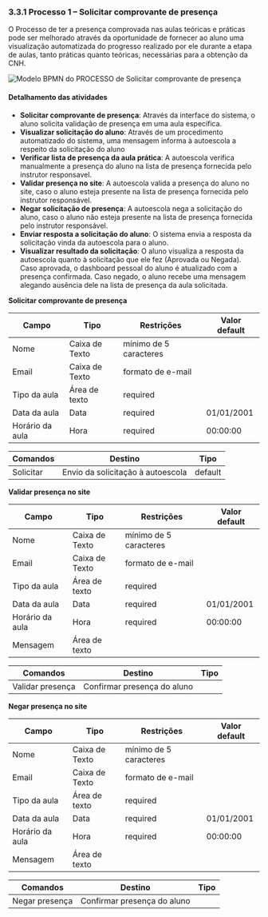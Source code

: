 ### 3.3.1 Processo 1 – Solicitar comprovante de presença


O Processo de ter a presença comprovada nas aulas teóricas e práticas pode ser melhorado através da oportunidade de fornecer ao aluno uma visualização automatizada do progresso realizado por ele durante a etapa de aulas, tanto práticas quanto teóricas, necessárias para a obtenção da CNH.

![Modelo BPMN do PROCESSO de Solicitar comprovante de presença](images//BPMN-processo1-solicitar-comprovante-presenáa.png "Modelo BPMN do Processo 1")

#### Detalhamento das atividades


* **Solicitar comprovante de presença**: Através da interface do sistema, o aluno solicita validação de presença em uma aula específica.
* **Visualizar solicitação do aluno**: Através de um procedimento automatizado do sistema, uma mensagem informa à autoescola a respeito da solicitação do aluno
* **Verificar lista de presença da aula prática**: A autoescola verifica manualmente a presença do aluno na lista de presença fornecida pelo instrutor responsavel.
* **Validar presença no site**: A autoescola valida a presença do aluno no site, caso o aluno esteja presente na lista de presença fornecida pelo instrutor responsável.
* **Negar solicitação de presença**: A autoescola nega a solicitação do aluno, caso o aluno não esteja presente na lista de presença fornecida pelo instrutor responsável.
* **Enviar resposta a solicitação do aluno**: O sistema envia a resposta da solicitação vinda da autoescola para o aluno.
* **Visualizar resultado da solicitação**: O aluno visualiza a resposta da autoescola quanto à solicitação que ele fez (Aprovada ou Negada). Caso aprovada, o dashboard pessoal do aluno é atualizado com a presença confirmada. Caso negado, o aluno recebe uma mensagem alegando ausência dele na lista de presença da aula solicitada.

**Solicitar comprovante de presença**

| **Campo**       | **Tipo**         | **Restrições** | **Valor default** |
| ---             | ---              | ---            | ---               |
| Nome            | Caixa de Texto   | mínimo de 5 caracteres |                |
| Email           | Caixa de Texto   | formato de e-mail |           |
| Tipo da aula    | Área de texto   | required |           |
| Data da aula | Data   | required |     01/01/2001      |
| Horário da aula | Hora   | required |    00:00:00        |

| **Comandos**         |  **Destino**                   | **Tipo** |
| ---                  | ---                            | ---               |
| Solicitar            | Envio da solicitação à autoescola | default           |


**Validar presença no site**

| **Campo**       | **Tipo**         | **Restrições** | **Valor default** |
| ---             | ---              | ---            | ---               |
| Nome            | Caixa de Texto   | mínimo de 5 caracteres |                |
| Email           | Caixa de Texto   | formato de e-mail |           |
| Tipo da aula    | Área de texto   | required |           |
| Data da aula | Data   | required |     01/01/2001      |
| Horário da aula | Hora   | required |    00:00:00        |
|  Mensagem           |      Área de texto            |                |                   |

| **Comandos**         |  **Destino**                   | **Tipo**          |
| ---                  | ---                            | ---               |
| Validar presença     | Confirmar presença do aluno |                   |

**Negar presença no site**

| **Campo**       | **Tipo**         | **Restrições** | **Valor default** |
| ---             | ---              | ---            | ---               |
| Nome            | Caixa de Texto   | mínimo de 5 caracteres |                |
| Email           | Caixa de Texto   | formato de e-mail |           |
| Tipo da aula    | Área de texto   | required |           |
| Data da aula | Data   | required |     01/01/2001      |
| Horário da aula | Hora   | required |    00:00:00        |
|  Mensagem           |      Área de texto            |                |                   |


| **Comandos**         |  **Destino**                   | **Tipo**          |
| ---                  | ---                            | ---               |
| Negar presença     | Confirmar presença do aluno |                   |
